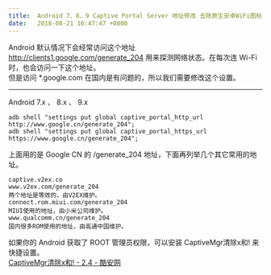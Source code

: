 ```yaml
---
title:  Android 7、8、9 Captive Portal Server 地址修改 去除原生安卓WiFi图标的叉号
date:   2018-08-21 16:47:47 +0800
---
```


Android 默认情况下会经常访问这个地址 <a href="http://clients1.google.com/generate_204">http://clients1.google.com/generate_204</a> 用来探测网络状态。在每次连 Wi-Fi 时，也会访问一下这个地址。<br />但是访问 *.google.com 在国内是有问题的，所以我们需要修改这个设置。

<hr>

Android 7.x 、 8.x 、 9.x

<pre><code class="language-shell">adb shell &quot;settings put global captive_portal_http_url http://www.google.cn/generate_204&quot;;
adb shell &quot;settings put global captive_portal_https_url https://www.google.cn/generate_204&quot;;</code></pre>上面用的是 Google CN 的 /generate_204 地址，下面再列举几个其它常用的地址。

<pre><code class="language-shell">captive.v2ex.co
www.v2ex.com/generate_204
两个地址是等效的，由V2EX维护。
connect.rom.miui.com/generate_204
MIUI使用的地址，由小米公司维护。
www.qualcomm.cn/generate_204
国内很多ROM使用的地址，由高通中国维护。</code></pre>如果你的 Android 获取了 ROOT 管理员权限，可以安装 CaptiveMgr清除x和! 来快捷设置。<br /><a href="https://www.coolapk.com/apk/tech.evlsoc.captivemgr" title="CaptiveMgr清除x和! - 2.4 - 酷安网">CaptiveMgr清除x和! - 2.4 - 酷安网</a>

<!--210-->

